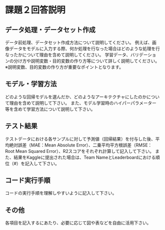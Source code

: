 # 課題２回答説明

データ処理・データセット作成
----
データ前処理、データセット作成方法について説明してください。
例えば、画像データをモデルに入力する際、何か処理を行なった場合はどのような処理を行なったかについて理由を含めて説明してください。
学習データ、バリデーションの分け方や説明変数・目的変数の作り方等について詳しく説明してください。
※説明変数、目的変数の作り方が重要なポイントとなります。

モデル・学習方法
----
どのような回帰モデルを選んだか、どのようなアーキテクチャにしたのかについて理由を含めて説明して下さい。
また、モデル学習時のハイパーパラメーター等を含めて学習方法について説明して下さい。

テスト結果
----
テストデータにおける各サンプルに対して予測値（回帰結果）を付与した後、平均絶対誤差（MAE：Mean Absolute Error）、二乗平均平方根誤差（RMSE：Root Mean Squared Error）、R2スコアをそれぞれ計算して記入して下さい。
また、結果をKaggleに提出された場合は、Team NameとLeaderboardにおける順位（#）を記入して下さい。

コード実行手順
----
コードの実行手順を理解しやすいように記入して下さい。

その他
----
各項目を記入するにあたり、必要に応じて図や表などを自由に活用下さい。
